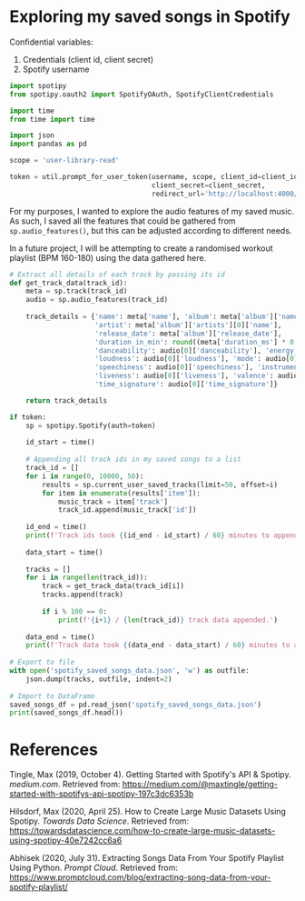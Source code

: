 # Exploring my saved songs in Spotify

Confidential variables:
1. Credentials (client id, client secret)
2. Spotify username

```python
import spotipy
from spotipy.oauth2 import SpotifyOAuth, SpotifyClientCredentials

import time
from time import time

import json
import pandas as pd
```

```python
scope = 'user-library-read'

token = util.prompt_for_user_token(username, scope, client_id=client_id, 
                                   client_secret=client_secret, 
                                   redirect_url='http://localhost:4000/callback')
```

For my purposes, I wanted to explore the audio features of my saved music. As such, I saved all the features that could be gathered from `sp.audio_features()`, but this can be adjusted according to different needs. 

In a future project, I will be attempting to create a randomised workout playlist (BPM 160-180) using the data gathered here.

```python
# Extract all details of each track by passing its id
def get_track_data(track_id):
    meta = sp.track(track_id)
    audio = sp.audio_features(track_id)
    
    track_details = {'name': meta['name'], 'album': meta['album']['name'],
                     'artist': meta['album']['artists'][0]['name'],
                     'release_date': meta['album']['release_date'],
                     'duration_in_min': round((meta['duration_ms'] * 0.001) / 60.0, 2),
                     'danceability': audio[0]['danceability'], 'energy': audio[0]['energy'],
                     'loudness': audio[0]['loudness'], 'mode': audio[0]['mode'],
                     'speechiness': audio[0]['speechiness'], 'instrumentalness': audio[0]['instrumentalness'],
                     'liveness': audio[0]['liveness'], 'valence': audio[0]['valence'], 'tempo': audio[0]['tempo'],
                     'time_signature': audio[0]['time_signature']}

    return track_details
```

```python
if token:
    sp = spotipy.Spotify(auth=token)
    
    id_start = time()
    
    # Appending all track ids in my saved songs to a list
    track_id = []
    for i in range(0, 10000, 50):
        results = sp.current_user_saved_tracks(limit=50, offset=i)
        for item in enumerate(results['item']):
            music_track = item['track']
            track_id.append(music_track['id'])
            
    id_end = time()
    print(f'Track ids took {(id_end - id_start) / 60} minutes to append.')
    
    data_start = time()
    
    tracks = []
    for i in range(len(track_id)):
        track = get_track_data(track_id[i])
        tracks.append(track)
        
        if i % 100 == 0:
            print(f'{i+1} / {len(track_id)} track data appended.')
            
    data_end = time()
    print(f'Track data took {(data_end - data_start) / 60} minutes to append.')
    
# Export to file
with open('spotify_saved_songs_data.json', 'w') as outfile:
    json.dump(tracks, outfile, indent=2)
    
# Import to DataFrame
saved_songs_df = pd.read_json('spotify_saved_songs_data.json')
print(saved_songs_df.head())
```

# References

Tingle, Max (2019, October 4). Getting Started with Spotify's API & Spotipy. *medium.com*. Retrieved from: https://medium.com/@maxtingle/getting-started-with-spotifys-api-spotipy-197c3dc6353b

Hilsdorf, Max (2020, April 25). How to Create Large Music Datasets Using Spotipy. *Towards Data Science*. Retrieved from: https://towardsdatascience.com/how-to-create-large-music-datasets-using-spotipy-40e7242cc6a6

Abhisek (2020, July 31). Extracting Songs Data From Your Spotify Playlist Using Python. *Prompt Cloud*. Retrieved from: https://www.promptcloud.com/blog/extracting-song-data-from-your-spotify-playlist/
